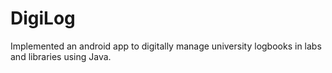 # DigiLog

Implemented an android app to digitally manage university logbooks in labs and libraries using Java.
